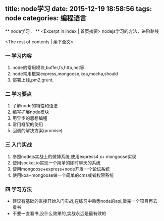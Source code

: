 title: node学习
date: 2015-12-19 18:58:56
tags: node
categories: 编程语言
---
** node学习： ** <Excerpt in index | 首页摘要>
    nodejs学习的方法，进阶路线
 <!-- more -->
<The rest of contents | 余下全文>

### 一 学习内容
1. node的常用模块,buffer,fs,http,net等.
2. node常用框架express,mongoose,koa,mocha,should
3. 部署上线,pm2,grunt,

### 二 学习要点
1. 了解node的特性和语法
2. 编写扩展node模块
3. 用异步的思想编程
4. 常用框架的使用
5. 回调的解决方案(promise)

### 三 入门实战
1. 参照nodejs实战上的微博系统,使用express4.x+ mongoose实现
2. 使用socket.io实现一个简单的即时聊天的系统
3. 使用mongoose+express+node开发一个论坛系统
4. 使用koa+mongoose做一个简单的cms或者权限系统

### 四 学习方法
 * 建议有基础的直接开始入门实战,在练习中熟悉node的api,做完一个项目再去看书
 * 不要一直看书,没什么效果的,实战永远是最有效的
